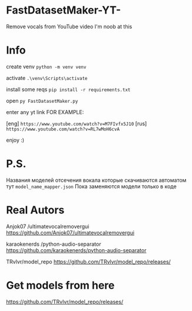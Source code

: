 # FastDatasetMaker-YT-
Remove vocals from YouTube video
I'm noob at this

# Info
create venv ```python -m venv venv```

activate
 ```.\venv\Scripts\activate```

install some reqs ```pip install -r requirements.txt```

open ```py FastDatasetMaker.py```

enter any yt link FOR EXAMPLE: 

[eng]
 ```https://www.youtube.com/watch?v=M7FIvfx5J10```
[rus]
 ```https://www.youtube.com/watch?v=RL7wMoH6cvA```

enjoy :)

# P.S.
Названия моделей отсечения вокала которые скачиваются автоматом тут ```model_name_mapper.json```
Пока заменяются модели только в коде

# Real Autors 
Anjok07 /ultimatevocalremovergui
https://github.com/Anjok07/ultimatevocalremovergui

karaokenerds /python-audio-separator
https://github.com/karaokenerds/python-audio-separator

TRvlvr/model_repo
https://github.com/TRvlvr/model_repo/releases/

# Get models from here
https://github.com/TRvlvr/model_repo/releases/

